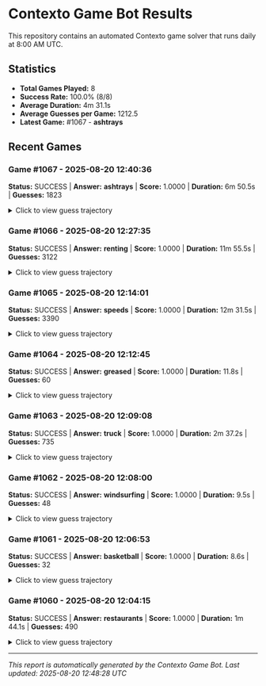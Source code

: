 # Contexto Game Bot Results

This repository contains an automated Contexto game solver that runs daily at 8:00 AM UTC.

## Statistics
- **Total Games Played:** 8
- **Success Rate:** 100.0% (8/8)
- **Average Duration:** 4m 31.1s
- **Average Guesses per Game:** 1212.5
- **Latest Game:** #1067 - **ashtrays**

## Recent Games

### Game #1067 - 2025-08-20 12:40:36
**Status:** SUCCESS | **Answer:** **ashtrays** | **Score:** 1.0000 | **Duration:** 6m 50.5s | **Guesses:** 1823

<details>
<summary>Click to view guess trajectory</summary>

 1. **doctor** (score: 0.0000)
 2. **vehicle** (score: 0.0000)
 3. **game** (score: 0.0000)
 4. **athlete** (score: 0.0000)
 5. **fisons** (score: 0.0000)
    ...
    *(1813 guesses omitted)*
    ...
1819. **staff** (score: 0.0000)
1820. **bhagat** (score: 0.0000)
1821. **everyday** (score: 0.0000)
1822. **tata** (score: 0.0000)
1823. **ashtrays** (score: 1.0000)

</details>

### Game #1066 - 2025-08-20 12:27:35
**Status:** SUCCESS | **Answer:** **renting** | **Score:** 1.0000 | **Duration:** 11m 55.5s | **Guesses:** 3122

<details>
<summary>Click to view guess trajectory</summary>

 1. **color** (score: 0.0000)
 2. **doctor** (score: 0.0546)
 3. **fish** (score: 0.2007)
 4. **city** (score: 0.4471)
 5. **game** (score: 0.1112)
    ...
    *(3112 guesses omitted)*
    ...
3118. **neanderthal** (score: 0.0000)
3119. **disclosure** (score: 0.0000)
3120. **credited** (score: 0.3551)
3121. **antics** (score: 0.0000)
3122. **renting** (score: 1.0000)

</details>

### Game #1065 - 2025-08-20 12:14:01
**Status:** SUCCESS | **Answer:** **speeds** | **Score:** 1.0000 | **Duration:** 12m 31.5s | **Guesses:** 3390

<details>
<summary>Click to view guess trajectory</summary>

 1. **factory** (score: 0.1281)
 2. **money** (score: 0.1683)
 3. **city** (score: 0.1819)
 4. **history** (score: 0.0784)
 5. **music** (score: 0.1286)
    ...
    *(3380 guesses omitted)*
    ...
3386. **endurance** (score: 0.4094)
3387. **simultaneous** (score: 0.2390)
3388. **declared** (score: 0.0000)
3389. **angular** (score: 0.1967)
3390. **speeds** (score: 1.0000)

</details>

### Game #1064 - 2025-08-20 12:12:45
**Status:** SUCCESS | **Answer:** **greased** | **Score:** 1.0000 | **Duration:** 11.8s | **Guesses:** 60

<details>
<summary>Click to view guess trajectory</summary>

 1. **country** (score: 0.0001)
 2. **sport** (score: 0.0000)
 3. **island** (score: 0.0000)
 4. **person** (score: 0.0000)
 5. **factory** (score: 0.1956)
    ...
    *(50 guesses omitted)*
    ...
56. **metallic** (score: 0.0898)
57. **monolithic** (score: 0.0000)
58. **foil** (score: 0.6221)
59. **cookie** (score: 0.5063)
60. **greased** (score: 1.0000)

</details>

### Game #1063 - 2025-08-20 12:09:08
**Status:** SUCCESS | **Answer:** **truck** | **Score:** 1.0000 | **Duration:** 2m 37.2s | **Guesses:** 735

<details>
<summary>Click to view guess trajectory</summary>

 1. **color** (score: 0.1215)
 2. **adult** (score: 0.0770)
 3. **island** (score: 0.0999)
 4. **school** (score: 0.2130)
 5. **book** (score: 0.1741)
    ...
    *(725 guesses omitted)*
    ...
731. **toyota** (score: 0.0000)
732. **crossover** (score: 0.1284)
733. **nearby** (score: 0.1725)
734. **chrysler** (score: 0.0000)
735. **truck** (score: 1.0000)

</details>

### Game #1062 - 2025-08-20 12:08:00
**Status:** SUCCESS | **Answer:** **windsurfing** | **Score:** 1.0000 | **Duration:** 9.5s | **Guesses:** 48

<details>
<summary>Click to view guess trajectory</summary>

 1. **money** (score: 0.0939)
 2. **airport** (score: 0.0189)
 3. **science** (score: 0.0690)
 4. **music** (score: 0.1925)
 5. **bathroom** (score: 0.0000)
    ...
    *(38 guesses omitted)*
    ...
44. **boating** (score: 0.5262)
45. **billions** (score: 0.0000)
46. **canoe** (score: 0.5758)
47. **skateboarding** (score: 0.4241)
48. **windsurfing** (score: 1.0000)

</details>

### Game #1061 - 2025-08-20 12:06:53
**Status:** SUCCESS | **Answer:** **basketball** | **Score:** 1.0000 | **Duration:** 8.6s | **Guesses:** 32

<details>
<summary>Click to view guess trajectory</summary>

 1. **ocean** (score: 0.0000)
 2. **sport** (score: 0.5154)
 3. **color** (score: 0.1417)
 4. **garden** (score: 0.2025)
 5. **tool** (score: 0.0462)
    ...
    *(22 guesses omitted)*
    ...
28. **samos** (score: 0.0000)
29. **rim** (score: 0.3029)
30. **footballer** (score: 0.0000)
31. **player** (score: 0.4071)
32. **basketball** (score: 1.0000)

</details>

### Game #1060 - 2025-08-20 12:04:15
**Status:** SUCCESS | **Answer:** **restaurants** | **Score:** 1.0000 | **Duration:** 1m 44.1s | **Guesses:** 490

<details>
<summary>Click to view guess trajectory</summary>

 1. **bank** (score: 0.2730)
 2. **material** (score: 0.0000)
 3. **teacher** (score: 0.0000)
 4. **artist** (score: 0.0868)
 5. **station** (score: 0.2804)
    ...
    *(480 guesses omitted)*
    ...
486. **kasten** (score: 0.0000)
487. **lunched** (score: 0.6901)
488. **crawfish** (score: 0.0186)
489. **mingle** (score: 0.2634)
490. **restaurants** (score: 1.0000)

</details>


---

*This report is automatically generated by the Contexto Game Bot. Last updated: 2025-08-20 12:48:28 UTC*